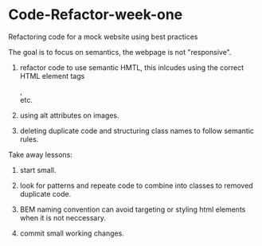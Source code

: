 # Code-Refactor-week-one

Refactoring code for a mock website using best practices

The goal is to focus on semantics, the webpage is not "responsive".

1. refactor code to use semantic HMTL, this inlcudes using the correct HTML element tags <nav>,<aside> etc.

2. using alt attributes on images.

3. deleting duplicate code and structuring class names to follow semantic rules.

Take away lessons:

1. start small.

2. look for patterns and repeate code to combine into classes to removed duplicate code.

3. BEM naming convention can avoid targeting or styling html elements when it is not neccessary.

4. commit small working changes.
